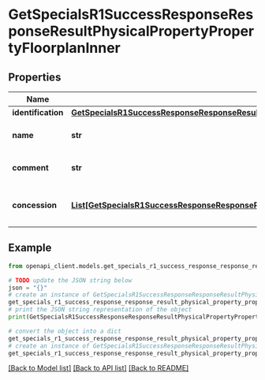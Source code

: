 # GetSpecialsR1SuccessResponseResponseResultPhysicalPropertyPropertyFloorplanInner


## Properties

Name | Type | Description | Notes
------------ | ------------- | ------------- | -------------
**identification** | [**GetSpecialsR1SuccessResponseResponseResultPhysicalPropertyPropertyFloorplanInnerIdentification**](GetSpecialsR1SuccessResponseResponseResultPhysicalPropertyPropertyFloorplanInnerIdentification.md) |  | 
**name** | **str** | The name of the floorplan. | 
**comment** | **str** | A comment about the floorplan. | 
**concession** | [**List[GetSpecialsR1SuccessResponseResponseResultPhysicalPropertyPropertyFloorplanInnerConcessionInner]**](GetSpecialsR1SuccessResponseResponseResultPhysicalPropertyPropertyFloorplanInnerConcessionInner.md) | List of concessions for the floorplan. | 

## Example

```python
from openapi_client.models.get_specials_r1_success_response_response_result_physical_property_property_floorplan_inner import GetSpecialsR1SuccessResponseResponseResultPhysicalPropertyPropertyFloorplanInner

# TODO update the JSON string below
json = "{}"
# create an instance of GetSpecialsR1SuccessResponseResponseResultPhysicalPropertyPropertyFloorplanInner from a JSON string
get_specials_r1_success_response_response_result_physical_property_property_floorplan_inner_instance = GetSpecialsR1SuccessResponseResponseResultPhysicalPropertyPropertyFloorplanInner.from_json(json)
# print the JSON string representation of the object
print(GetSpecialsR1SuccessResponseResponseResultPhysicalPropertyPropertyFloorplanInner.to_json())

# convert the object into a dict
get_specials_r1_success_response_response_result_physical_property_property_floorplan_inner_dict = get_specials_r1_success_response_response_result_physical_property_property_floorplan_inner_instance.to_dict()
# create an instance of GetSpecialsR1SuccessResponseResponseResultPhysicalPropertyPropertyFloorplanInner from a dict
get_specials_r1_success_response_response_result_physical_property_property_floorplan_inner_from_dict = GetSpecialsR1SuccessResponseResponseResultPhysicalPropertyPropertyFloorplanInner.from_dict(get_specials_r1_success_response_response_result_physical_property_property_floorplan_inner_dict)
```
[[Back to Model list]](../README.md#documentation-for-models) [[Back to API list]](../README.md#documentation-for-api-endpoints) [[Back to README]](../README.md)


